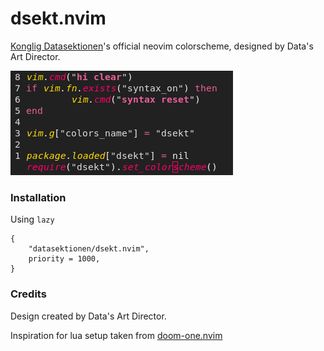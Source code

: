 # dsekt.nvim
[Konglig Datasektionen](https://datasektionen.se/)'s official neovim colorscheme, designed by Data's Art Director.

![Alt text](public/image.png)

### Installation

Using `lazy`

```
{
    "datasektionen/dsekt.nvim",
    priority = 1000,
}
```

### Credits

Design created by Data's Art Director.

Inspiration for lua setup taken from [doom-one.nvim](https://github.com/NTBBloodbath/doom-one.nvim)
